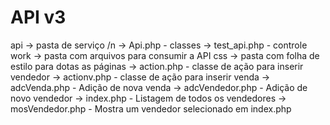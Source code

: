 # API v3
 api -> pasta de serviço /n
    -> Api.php - classes
    -> test_api.php - controle
work -> pasta com arquivos para consumir a API
css  -> pasta com folha de estilo para dotas as páginas
    -> action.php - classe de ação para inserir vendedor
    -> actionv.php - classe de ação para inserir venda
    -> adcVenda.php - Adição de nova venda
    -> adcVendedor.php - Adição de novo vendedor
    -> index.php - Listagem de todos os vendedores
    -> mosVendedor.php - Mostra um vendedor selecionado em index.php